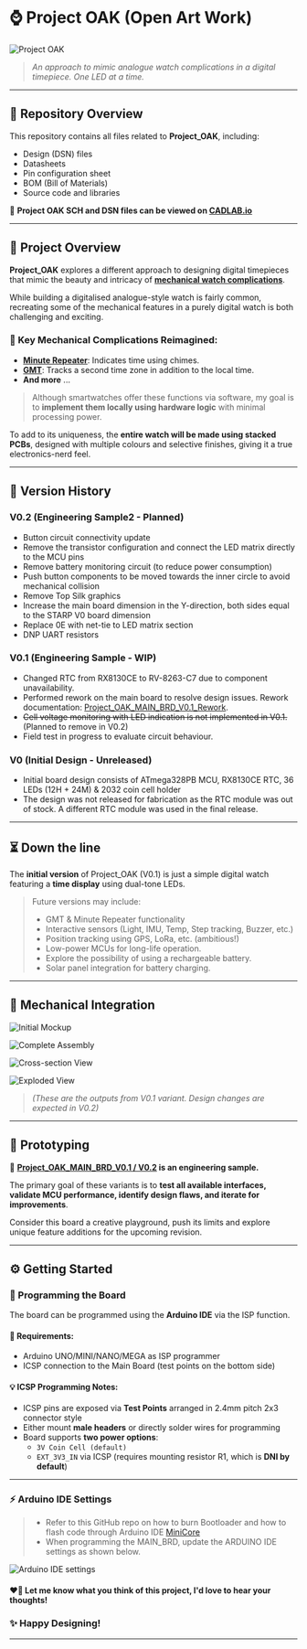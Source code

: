 # ⌚️ Project OAK (Open Art Work)

![Project OAK](CAD_Design/Mockup_Images/Project_OAK_Front.jpeg)
> *An approach to mimic analogue watch complications in a digital timepiece. One LED at a time.*

---

## 📁 Repository Overview

This repository contains all files related to **Project_OAK**, including:
- Design (DSN) files
- Datasheets
- Pin configuration sheet
- BOM (Bill of Materials)
- Source code and libraries

📎 **Project OAK SCH and DSN files can be viewed on [CADLAB.io](https://cadlab.io/project/28412)**

---

## 📖 Project Overview

**Project_OAK** explores a different approach to designing digital timepieces that mimic the beauty and intricacy of **[mechanical watch complications](https://teddybaldassarre.com/blogs/watches/watch-complications?srsltid=AfmBOoqZpyDy6AT5w2ClBAenimUXbEy8DH4jYCP8Jfb1IKT3pajwjdwo)**.

While building a digitalised analogue-style watch is fairly common, recreating some of the mechanical features in a purely digital watch is both challenging and exciting.

### 💭 Key Mechanical Complications Reimagined:
- **[Minute Repeater](https://www.jaeger-lecoultre.com/in-en/our-maison/masters-of-complications/minute-repeater-calibres#:~:text=The%20minute%20repeater%20chimes%20different,Master%20Hybris%20Mechanica%20calibre%20184.)**: Indicates time using chimes.
- **[GMT](https://www.longines.com/en-gr/universe/blog/what-is-a-gmt-watch)**: Tracks a second time zone in addition to the local time.
- **And more** ...

> Although smartwatches offer these functions via software, my goal is to **implement them locally using hardware logic** with minimal processing power.

To add to its uniqueness, the **entire watch will be made using stacked PCBs**, designed with multiple colours and selective finishes, giving it a true electronics-nerd feel.

---

## 🚩 Version History

### V0.2 (Engineering Sample2 - Planned)
- Button circuit connectivity update
- Remove the transistor configuration and connect the LED matrix directly to the MCU pins
- Remove battery monitoring circuit (to reduce power consumption)
- Push button components to be moved towards the inner circle to avoid mechanical collision
- Remove Top Silk graphics
- Increase the main board dimension in the Y-direction, both sides equal to the STARP V0 board dimension
- Replace 0E with net-tie to LED matrix section
- DNP UART resistors
  
### V0.1 (Engineering Sample - WIP)
- Changed RTC from RX8130CE to RV-8263-C7 due to component unavailability.
- Performed rework on the main board to resolve design issues. Rework documentation: [Project_OAK_MAIN_BRD_V0.1_Rework](Reworks/V0.1/README.md). 
- ~~Cell voltage monitoring with LED indication is not implemented in V0.1.~~ (Planned to remove in V0.2)
- Field test in progress to evaluate circuit behaviour.

### V0 (Initial Design - Unreleased)
- Initial board design consists of ATmega328PB MCU, RX8130CE RTC, 36 LEDs (12H + 24M) & 2032 coin cell holder  
- The design was not released for fabrication as the RTC module was out of stock. A different RTC module was used in the final release.

---

## ⏳ Down the line

The **initial version** of Project_OAK (V0.1) is just a simple digital watch featuring a **time display** using dual-tone LEDs.

> Future versions may include:
> - GMT & Minute Repeater functionality
> - Interactive sensors (Light, IMU, Temp, Step tracking, Buzzer, etc.)
> - Position tracking using GPS, LoRa, etc. (ambitious!)
> - Low-power MCUs for long-life operation.
> - Explore the possibility of using a rechargeable battery.
> - Solar panel integration for battery charging.

---

## 💎 Mechanical Integration

![Initial Mockup](CAD_Design/Mockup_Images/Project_OAK_Full_ASSY.jpeg)

![Complete Assembly](CAD_Design/Mockup_Images/Project_OAK_Full_ASSY_1.jpeg)

![Cross-section View](CAD_Design/Mockup_Images/Project_OAK_ASSY_Cross-section.jpeg)

![Exploded View](CAD_Design/Mockup_Images/Project_OAK_Exploded_view.jpeg)

> *(These are the outputs from V0.1 variant. Design changes are expected in V0.2)*

---

## 🔧 Prototyping

📌 **[Project_OAK_MAIN_BRD_V0.1 / V0.2](Design/LLD_Design/V0.1/Project_OAK_MAIN_BRD_V0.1_RTC_Change/Project_OAK_MAIN_BRD_V0.1.pdf) is an engineering sample.**

The primary goal of these variants is to **test all available interfaces, validate MCU performance, identify design flaws, and iterate for improvements**.

Consider this board a creative playground, push its limits and explore unique feature additions for the upcoming revision.

---

## ⚙️ Getting Started

### 🔌 Programming the Board

The board can be programmed using the **Arduino IDE** via the ISP function. 

#### 📝 Requirements:
- Arduino UNO/MINI/NANO/MEGA as ISP programmer
- ICSP connection to the Main Board (test points on the bottom side)

#### 💡 ICSP Programming Notes:
- ICSP pins are exposed via **Test Points** arranged in 2.4mm pitch 2x3 connector style
- Either mount **male headers** or directly solder wires for programming
- Board supports **two power options**:
  - `3V Coin Cell (default)`
  - `EXT_3V3_IN` via ICSP (requires mounting resistor R1, which is **DNI by default**)

---

### ⚡ Arduino IDE Settings

> - Refer to this GitHub repo on how to burn Bootloader and how to flash code through Arduino IDE [MiniCore](https://github.com/MCUdude/MiniCore)
> - When programming the MAIN_BRD, update the ARDUINO IDE settings as shown below.

![Arduino IDE settings](Reference_docs/Project_OAK_Arduino_Programming_Settings.png)

#### ❤️‍🔥 Let me know what you think of this project, I'd love to hear your thoughts!

### ✨ Happy Designing!

---
